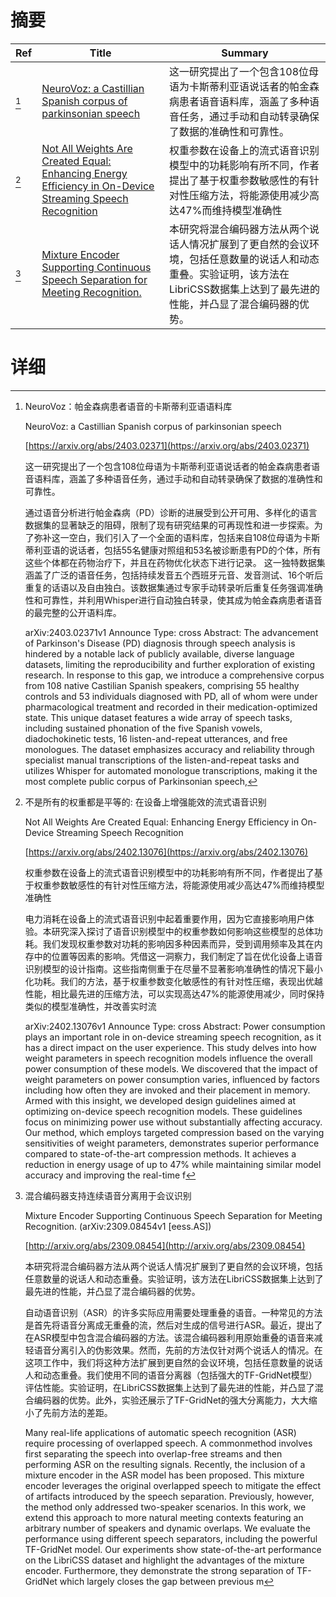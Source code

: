# 摘要

| Ref | Title | Summary |
| --- | --- | --- |
| [^1] | [NeuroVoz: a Castillian Spanish corpus of parkinsonian speech](https://arxiv.org/abs/2403.02371) | 这一研究提出了一个包含108位母语为卡斯蒂利亚语说话者的帕金森病患者语音语料库，涵盖了多种语音任务，通过手动和自动转录确保了数据的准确性和可靠性。 |
| [^2] | [Not All Weights Are Created Equal: Enhancing Energy Efficiency in On-Device Streaming Speech Recognition](https://arxiv.org/abs/2402.13076) | 权重参数在设备上的流式语音识别模型中的功耗影响有所不同，作者提出了基于权重参数敏感性的有针对性压缩方法，将能源使用减少高达47%而维持模型准确性 |
| [^3] | [Mixture Encoder Supporting Continuous Speech Separation for Meeting Recognition.](http://arxiv.org/abs/2309.08454) | 本研究将混合编码器方法从两个说话人情况扩展到了更自然的会议环境，包括任意数量的说话人和动态重叠。实验证明，该方法在LibriCSS数据集上达到了最先进的性能，并凸显了混合编码器的优势。 |

# 详细

[^1]: NeuroVoz：帕金森病患者语音的卡斯蒂利亚语语料库

    NeuroVoz: a Castillian Spanish corpus of parkinsonian speech

    [https://arxiv.org/abs/2403.02371](https://arxiv.org/abs/2403.02371)

    这一研究提出了一个包含108位母语为卡斯蒂利亚语说话者的帕金森病患者语音语料库，涵盖了多种语音任务，通过手动和自动转录确保了数据的准确性和可靠性。

    

    通过语音分析进行帕金森病（PD）诊断的进展受到公开可用、多样化的语言数据集的显著缺乏的阻碍，限制了现有研究结果的可再现性和进一步探索。为了弥补这一空白，我们引入了一个全面的语料库，包括来自108位母语为卡斯蒂利亚语的说话者，包括55名健康对照组和53名被诊断患有PD的个体，所有这些个体都在药物治疗下，并且在药物优化状态下进行记录。 这一独特数据集涵盖了广泛的语音任务，包括持续发音五个西班牙元音、发音测试、16个听后重复的话语以及自由独白。该数据集通过专家手动转录听后重复任务强调准确性和可靠性，并利用Whisper进行自动独白转录，使其成为帕金森病患者语音的最完整的公开语料库。

    arXiv:2403.02371v1 Announce Type: cross  Abstract: The advancement of Parkinson's Disease (PD) diagnosis through speech analysis is hindered by a notable lack of publicly available, diverse language datasets, limiting the reproducibility and further exploration of existing research.   In response to this gap, we introduce a comprehensive corpus from 108 native Castilian Spanish speakers, comprising 55 healthy controls and 53 individuals diagnosed with PD, all of whom were under pharmacological treatment and recorded in their medication-optimized state. This unique dataset features a wide array of speech tasks, including sustained phonation of the five Spanish vowels, diadochokinetic tests, 16 listen-and-repeat utterances, and free monologues. The dataset emphasizes accuracy and reliability through specialist manual transcriptions of the listen-and-repeat tasks and utilizes Whisper for automated monologue transcriptions, making it the most complete public corpus of Parkinsonian speech, 
    
[^2]: 不是所有的权重都是平等的: 在设备上增强能效的流式语音识别

    Not All Weights Are Created Equal: Enhancing Energy Efficiency in On-Device Streaming Speech Recognition

    [https://arxiv.org/abs/2402.13076](https://arxiv.org/abs/2402.13076)

    权重参数在设备上的流式语音识别模型中的功耗影响有所不同，作者提出了基于权重参数敏感性的有针对性压缩方法，将能源使用减少高达47%而维持模型准确性

    

    电力消耗在设备上的流式语音识别中起着重要作用，因为它直接影响用户体验。本研究深入探讨了语音识别模型中的权重参数如何影响这些模型的总体功耗。我们发现权重参数对功耗的影响因多种因素而异，受到调用频率及其在内存中的位置等因素的影响。凭借这一洞察力，我们制定了旨在优化设备上语音识别模型的设计指南。这些指南侧重于在尽量不显著影响准确性的情况下最小化功耗。我们的方法，基于权重参数变化敏感性的有针对性压缩，表现出优越性能，相比最先进的压缩方法，可以实现高达47%的能源使用减少，同时保持类似的模型准确性，并改善实时流

    arXiv:2402.13076v1 Announce Type: cross  Abstract: Power consumption plays an important role in on-device streaming speech recognition, as it has a direct impact on the user experience. This study delves into how weight parameters in speech recognition models influence the overall power consumption of these models. We discovered that the impact of weight parameters on power consumption varies, influenced by factors including how often they are invoked and their placement in memory. Armed with this insight, we developed design guidelines aimed at optimizing on-device speech recognition models. These guidelines focus on minimizing power use without substantially affecting accuracy. Our method, which employs targeted compression based on the varying sensitivities of weight parameters, demonstrates superior performance compared to state-of-the-art compression methods. It achieves a reduction in energy usage of up to 47% while maintaining similar model accuracy and improving the real-time f
    
[^3]: 混合编码器支持连续语音分离用于会议识别

    Mixture Encoder Supporting Continuous Speech Separation for Meeting Recognition. (arXiv:2309.08454v1 [eess.AS])

    [http://arxiv.org/abs/2309.08454](http://arxiv.org/abs/2309.08454)

    本研究将混合编码器方法从两个说话人情况扩展到了更自然的会议环境，包括任意数量的说话人和动态重叠。实验证明，该方法在LibriCSS数据集上达到了最先进的性能，并凸显了混合编码器的优势。

    

    自动语音识别（ASR）的许多实际应用需要处理重叠的语音。一种常见的方法是首先将语音分离成无重叠的流，然后对生成的信号进行ASR。最近，提出了在ASR模型中包含混合编码器的方法。该混合编码器利用原始重叠的语音来减轻语音分离引入的伪影效果。然而，先前的方法仅针对两个说话人的情况。在这项工作中，我们将这种方法扩展到更自然的会议环境，包括任意数量的说话人和动态重叠。我们使用不同的语音分离器（包括强大的TF-GridNet模型）评估性能。实验证明，在LibriCSS数据集上达到了最先进的性能，并凸显了混合编码器的优势。此外，实验还展示了TF-GridNet的强大分离能力，大大缩小了先前方法的差距。

    Many real-life applications of automatic speech recognition (ASR) require processing of overlapped speech. A commonmethod involves first separating the speech into overlap-free streams and then performing ASR on the resulting signals. Recently, the inclusion of a mixture encoder in the ASR model has been proposed. This mixture encoder leverages the original overlapped speech to mitigate the effect of artifacts introduced by the speech separation. Previously, however, the method only addressed two-speaker scenarios. In this work, we extend this approach to more natural meeting contexts featuring an arbitrary number of speakers and dynamic overlaps. We evaluate the performance using different speech separators, including the powerful TF-GridNet model. Our experiments show state-of-the-art performance on the LibriCSS dataset and highlight the advantages of the mixture encoder. Furthermore, they demonstrate the strong separation of TF-GridNet which largely closes the gap between previous m
    

